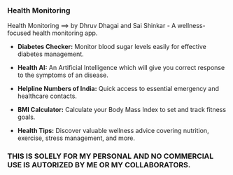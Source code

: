 ### Health Monitoring

Health Monitoring ==> by Dhruv Dhagai and Sai Shinkar - A wellness-focused health monitoring app.

- **Diabetes Checker:** Monitor blood sugar levels easily for effective diabetes management.

- **Health AI:** An Artificial Intelligence which will give you correct response to the symptoms of an disease.

- **Helpline Numbers of India:** Quick access to essential emergency and healthcare contacts.

- **BMI Calculator:** Calculate your Body Mass Index to set and track fitness goals.

- **Health Tips:** Discover valuable wellness advice covering nutrition, exercise, stress management, and more.


### THIS IS SOLELY FOR MY PERSONAL  AND  NO COMMERCIAL USE IS AUTORIZED BY ME OR MY COLLABORATORS.
